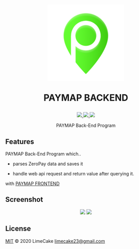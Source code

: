 <h1 align="center">
  <img src="logo.png" alt="PAYMAP" width="240">
  <br>
  <p>PAYMAP BACKEND</p>
</h1>

<p align="center">
    <a href="#license">
        <img src="https://img.shields.io/github/license/develop-squad/Paymap-Server?style=flat-square" />
    </a>
    <a href="https://github.com/develop-squad/Paymap-Server/releases">
        <img src="https://img.shields.io/github/v/release/develop-squad/Paymap-Server?style=flat-square" />
    </a>
    <a href="https://github.com/develop-squad/Paymap-Server/issues">
        <img src="https://img.shields.io/badge/SUPPORT-END-black?style=flat-square" />
    </a>
</p>

<p align="center">
PAYMAP Back-End Program
</p>

## Features

PAYMAP Back-End Program which..

- parses ZeroPay data and saves it

- handle web api request and return value after querying it.

with [PAYMAP FRONTEND](https://github.com/pay-map/Paymap-Front)

## Screenshot

<div align="center">
<img src="https://user-images.githubusercontent.com/8467374/85208743-ce2bb700-b36d-11ea-9a9b-defdcd4ed43a.png" width="45%"></img>
<img src="https://user-images.githubusercontent.com/8467374/85208746-cff57a80-b36d-11ea-888c-773ceb9c1a2c.png" width="45%"></img>
</div>

## License
[MIT](LICENSE) © 2020 LimeCake <limecake23@gmail.com>